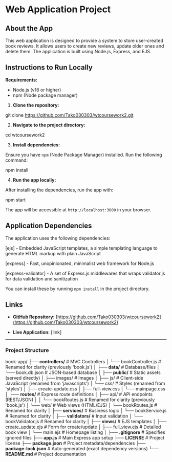 # Web Application Project

## About the App


This web application is designed to provide a system to store user-created book reviews. It allows users to create new reviews, update older ones and delete them. The application is built using Node.js, Express, and EJS. 


## Instructions to Run Locally

**Requirements:**

- Node.js (v16 or higher)
- npm (Node package manager)

1. **Clone the repository:**

git clone https://github.com/Tako030303/wtcoursework2.git

2. **Navigate to the project directory:**

cd wtcoursework2

3. **Install dependencies:**

Ensure you have `npm` (Node Package Manager) installed. Run the following command:

npm install
  
4. **Run the app locally:**

After installing the dependencies, run the app with:

npm start

The app will be accessible at `http://localhost:3000` in your browser.  

## Application Dependencies

The application uses the following dependencies:

[ejs] - Embedded JavaScript templates, a simple templating language to generate HTML markup with plain JavaScript

[express] - Fast, unopinionated, minimalist web framework for Node.js

[express-validator] - A set of Express.js middlewares that wraps validator.js for data validation and sanitization


You can install these by running `npm install` in the project directory.

  

## Links

  

- **GitHub Repository:** [https://github.com/Tako030303/wtcoursework2](https://github.com/Tako030303/wtcoursework2)

- **Live Application:** [link]

  

---

  

### Project Structure

  
book-app/
├── **controllers/**          # MVC Controllers
│   └── bookController.js     # Renamed for clarity (previously 'book.js')
│
├── **data/**                 # Database/files
│   └── book.db.json         # JSON-based database
│
├── **public/**               # Static assets (served directly)
│   ├── images/              # Images
│   ├── js/                  # Client-side JavaScript (renamed from 'javascripts')
│   └── css/                 # Styles (renamed from 'styles')
│       ├── create-update.css
│       ├── full-view.css
│       └── mainpage.css
│
├── **routes/**               # Express route definitions
│   ├── api/                 # API endpoints (REST/JSON)
│   │   └── bookRoutes.js    # Renamed for clarity (previously 'book.js')
│   └── web/                 # Web views (HTML/EJS)
│       └── bookRoutes.js    # Renamed for clarity
│
├── **services/**             # Business logic
│   └── bookService.js       # Renamed for clarity
│
├── **validators/**           # Input validation
│   └── bookValidator.js     # Renamed for clarity
│
├── **views/**                # EJS templates
│   ├── create_update.ejs    # Form for create/update
│   ├── full_view.ejs        # Detailed book view
│   └── main.ejs             # Homepage listing
│
├── **.gitignore**            # Specifies ignored files
├── **app.js**                # Main Express app setup
├── **LICENSE**               # Project license
├── **package.json**          # Project metadata/dependencies
├── **package-lock.json**     # Auto-generated (exact dependency versions)
└── **README.md**             # Project documentation
